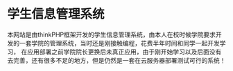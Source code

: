 # 学生信息管理系统
  本网站是由thinkPHP框架开发的学生信息管理系统，由本人在校时候学院要求开发的一套学院的管理系统，当时还是刚接触编程，花费半年时间和同学一起开发学习，
在应用部署之前学院院长更换后未真正应用，由于刚开始学习以及后面没有去完善，还有很多不足的地方，但是仍然是一套在云服务器部署测试可行的系统！
